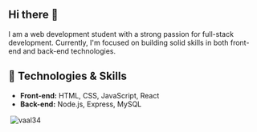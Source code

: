 ## Hi there 👋

I am a web development student with a strong passion for full-stack development. Currently, I'm focused on building solid skills in both front-end and back-end technologies.

## 🔧 Technologies & Skills

- **Front-end:** HTML, CSS, JavaScript, React
- **Back-end:** Node.js, Express, MySQL

<!--
**Vaal34/Vaal34** is a ✨ _special_ ✨ repository because its `README.md` (this file) appears on your GitHub profile.

Here are some ideas to get you started:

- 🔭 I’m currently working on ...
- 🌱 I’m currently learning ...
- 👯 I’m looking to collaborate on ...
- 🤔 I’m looking for help with ...
- 💬 Ask me about ...
- 📫 How to reach me: ...
- 😄 Pronouns: ...
- ⚡ Fun fact: ...
-->

<p>&nbsp;<img align="center" src="https://github-readme-stats.vercel.app/api?username=vaal34&show_icons=true&locale=en" alt="vaal34" /></p>
